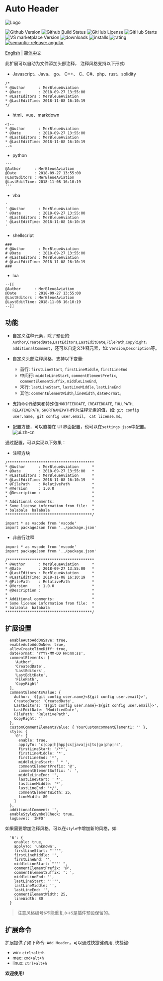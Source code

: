 <!--
* @Author                : Robert Huang<56649783@qq.com>
* @CreatedDate           : 2023-02-04 20:35:52
* @LastEditors           : Robert Huang<56649783@qq.com>
* @LastEditDate          : 2023-02-04 20:35:52
* @FilePath              : auto-header-plus/README.zh-cn.md
* @CopyRight             : MerBleueAviation
-->

# Auto Header

![Logo](https://github.com/hks2002/auto-header-plus/raw/master/images/icon.png)

![Github Version](https://img.shields.io/github/package-json/v/hks2002/auto-header-plus) ![Github Build Status](https://img.shields.io/github/actions/workflow/status/hks2002/auto-header-plus/Build.yml) ![GitHub License](https://img.shields.io/github/license/hks2002/auto-header-plus) ![GitHub Starts](https://img.shields.io/github/stars/hks2002/auto-header-plus)
![VS marketplace Version](https://img.shields.io/visual-studio-marketplace/v/MerBleueAviation.auto-header-plus) ![downloads](https://img.shields.io/visual-studio-marketplace/d/MerBleueAviation.auto-header-plus) ![installs](https://img.shields.io/visual-studio-marketplace/i/MerBleueAviation.auto-header-plus) ![rating](https://img.shields.io/visual-studio-marketplace/r/MerBleueAviation.auto-header-plus)
[![semantic-release: angular](https://img.shields.io/badge/semantic--release-angular-e10079?logo=semantic-release)](https://github.com/semantic-release/semantic-release)

[English](./README.md) | [简体中文](./README.zh-cn.md)

此扩展可以自动为文件添加头部注释， 注释风格支持以下形式:

- Javascript、Java、 go、 C++、 C、C#、php、rust、solidity

```
/*
* @Author      : MerBleueAviation
* @Date        : 2018-09-27 13:55:00
* @LastEditors : MerBleueAviation
* @LastEditTime: 2018-11-08 16:10:19
*/
```

- html、vue、markdown

```
<!--
* @Author      : MerBleueAviation
* @Date        : 2018-09-27 13:55:00
* @LastEditors : MerBleueAviation
* @LastEditTime: 2018-11-08 16:10:19
-->
```

- python

```
'''
@Author      : MerBleueAviation
@Date        : 2018-09-27 13:55:00
@LastEditors : MerBleueAviation
@LastEditTime: 2018-11-08 16:10:19
'''
```

- vba

```
'
' @Author      : MerBleueAviation
' @Date        : 2018-09-27 13:55:00
' @LastEditors : MerBleueAviation
' @LastEditTime: 2018-11-08 16:10:19
'
```

- shellscript

```
###
# @Author      : MerBleueAviation
# @Date        : 2018-09-27 13:55:00
# @LastEditors : MerBleueAviation
# @LastEditTime: 2018-11-08 16:10:19
###
```

- lua

```
--[[
@Author      : MerBleueAviation
@Date        : 2018-09-27 13:55:00
@LastEditors : MerBleueAviation
@LastEditTime: 2018-11-08 16:10:19
--]]
```

## 功能

- 自定义注释元素，除了预设的: `Author`,`CreatedDate`,`LastEditors`,`LastEditDate`,`FilePath`,`CopyRight`，`additionalComment`，还可以自定义注释元素，如: `Version`,`Description`等。

- 自定义头部注释风格，支持以下变量:

  - 首行: `firstLineStart`, `firstLineMiddle`, `firstLineEnd`
  - 中间行: `middleLineStart`, `commentElementPrefix`, `commentElementSuffix`, `middleLineEnd`,
  - 末行: `lastLineStart`, `lastLineMiddle`, `lastLineEnd`
  - 其他: `commentElementWidth`,`lineWidth`, `dateFormat`。

- 支持`命令行`结果和特殊值`MODIFIEDDATE`, `CREATEDDATE`, `FULLPATH`, `RELATIVEPATH`, `SHORTNAMEPATH`作为注释元素的值，如: `git config user.name`，`git config user.email`， `cat license.md`。

- 配置方便，可以直接在 UI 界面配置，也可以在`settings.json`中配置。
  ![ui.zh-cn](https://github.com/hks2002/auto-header-plus/raw/master/images/ui.zh-cn.png)

通过配置，可以实现以下效果：

- 注释方块

```
/***************************************
* @Author      : MerBleueAviation      *
* @Date        : 2018-09-27 13:55:00   *
* @LastEditors : MerBleueAviation      *
* @LastEditTime: 2018-11-08 16:10:19   *
* @FilePath    : RelativePath          *
* @Version     : 1.0.0                 *
* @Description :                       *
*                                      *
* Additional comments:                 *
* Some license information from file:  *
* balabala  balabala                   *
***************************************/

import * as vscode from 'vscode'
import packageJson from '../package.json'
```

- 非首行注释

```
import * as vscode from 'vscode'
import packageJson from '../package.json'

/***************************************
* @Author      : MerBleueAviation      *
* @Date        : 2018-09-27 13:55:00   *
* @LastEditors : MerBleueAviation      *
* @LastEditTime: 2018-11-08 16:10:19   *
* @FilePath    : RelativePath          *
* @Version     : 1.0.0                 *
* @Description :                       *
*                                      *
* Additional comments:                 *
* Some license information from file:  *
* balabala  balabala                   *
***************************************/

```

## 扩展设置

```
  enableAutoAddOnSave: true,
  enableAutoAddOnNew: true,
  allowCreateTimeDiff: true,
  dateFormat: 'YYYY-MM-DD HH:mm:ss',
  commentElements: [
    'Author',
    'CreatedDate',
    'LastEditors',
    'LastEditDate',
    'FilePath',
    'CopyRight'
  ],
  commentElementsValue: {
    Author: '${git config user.name}<${git config user.email}>',
    CreatedDate: 'CreatedDate',
    LastEditors: '${git config user.name}<${git config user.email}>',
    LastEditDate: 'ModifiedDate',
    FilePath: 'RelativePath',
    CopyRight: ''
  },
  customCommentElementsValue: { YourCustomcommentElement1: '' },
  style: {
    '0': {
      enable: true,
      applyTo: 'c|cpp|h|hpp|cs|java|js|ts|go|php|rs',
      firstLineStart: '/**',
      firstLineMiddle: '*',
      firstLineEnd: '*',
      middleLineStart: ' * ',
      commentElementPrefix: '@',
      commentElementSuffix: ': ',
      middleLineEnd: '',
      lastLineStart: ' *',
      lastLineMiddle: '*',
      lastLineEnd: '*/',
      commentElementWidth: 25,
      lineWidth: 80
    }
  },
  additionalComment: '',
  enableStyleSymbolCheck: true,
  logLevel: 'INFO'
```

如果需要增加注释风格，可以在`style`中增加新的风格，如:

```
  '6': {
    enable: true,
    applyTo: 'unknown',
    firstLineStart: "'''",
    firstLineMiddle: '',
    firstLineEnd: '',
    middleLineStart: "''' ",
    commentElementPrefix: '@',
    commentElementSuffix: ': ',
    middleLineEnd: '',
    lastLineStart: "'''",
    lastLineMiddle: '',
    lastLineEnd: '',
    commentElementWidth: 25,
    lineWidth: 80
  }
```

> 注意风格编号`6`不能重复,`0`->`5`是插件预设保留的。

## 扩展命令

扩展提供了如下命令: `Add Header`，可以通过快捷键调用, 快捷键:

- win: `ctrl+alt+h`
- mac: `cmd+alt+h`
- linux: `ctrl+alt+h`

**欢迎使用!**
